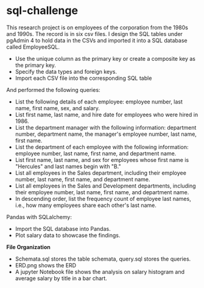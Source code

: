 # sql-challenge

This research project is on employees of the corporation from the 1980s and 1990s. The record is in six csv files. I design the SQL tables under pgAdmin 4 to hold data in the CSVs and imported it into a SQL database called EmployeeSQL. 
  - Use the unique column as the primary key or create a composite key as the primary key.
  - Specify the data types and foreign keys.
  - Import each CSV file into the corresponding SQL table

And performed the following queries:
  - List the following details of each employee: employee number, last name, first name, sex, and salary.
  - List first name, last name, and hire date for employees who were hired in 1986.
  - List the department manager with the following information: department number, department name, the manager's employee number, last name, first name.
  - List the department of each employee with the following information: employee number, last name, first name, and department name.
  - List first name, last name, and sex for employees whose first name is "Hercules" and last names begin with "B."
  - List all employees in the Sales department, including their employee number, last name, first name, and department name.
  - List all employees in the Sales and Development departments, including their employee number, last name, first name, and department name.
  - In descending order, list the frequency count of employee last names, i.e., how many employees share each other's last name.

Pandas with SQLalchemy:
  - Import the SQL database into Pandas.
  - Plot salary data to showcase the findings.

**File Organization**
- Schemata.sql stores the table schemata, query.sql stores the queries.
- ERD.png shows the ERD
- A jupyter Notebook file shows the analysis on salary histogram and average salary by title in a bar chart.
